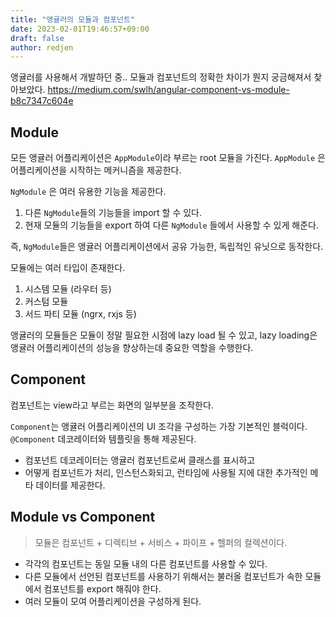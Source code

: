```yaml
---
title: "앵귤러의 모듈과 컴포넌트"
date: 2023-02-01T19:46:57+09:00
draft: false
author: redjen
---
```


앵귤러를 사용해서 개발하던 중.. 모듈과 컴포넌트의 정확한 차이가 뭔지 궁금해져서 찾아보았다.
https://medium.com/swlh/angular-component-vs-module-b8c7347c604e

## Module

모든 앵귤러 어플리케이션은 `AppModule`이라 부르는 root 모듈을 가진다.
`AppModule` 은 어플리케이션을 시작하는 메커니즘을 제공한다.

`NgModule` 은 여러 유용한 기능을 제공한다.
1. 다른 `NgModule`들의 기능들을 import 할 수 있다.
2. 현재 모듈의 기능들을 export 하여 다른 `NgModule` 들에서 사용할 수 있게 해준다.

즉, `NgModule`들은 앵귤러 어플리케이션에서 공유 가능한, 독립적인 유닛으로 동작한다.

모듈에는 여러 타입이 존재한다.
1. 시스템 모듈 (라우터 등)
2. 커스텀 모듈
3. 서드 파티 모듈 (ngrx, rxjs 등)

앵귤러의 모듈들은 모듈이 정말 필요한 시점에 lazy load 될 수 있고, lazy loading은 앵귤러 어플리케이션의 성능을 향상하는데 중요한 역할을 수행한다.

## Component

컴포넌트는 view라고 부르는 화면의 일부분을 조작한다.

`Component`는 앵귤러 어플리케이션의 UI 조각을 구성하는 가장 기본적인 블럭이다.
`@Component` 데코레이터와 템플릿을 통해 제공된다.

- 컴포넌트 데코레이터는 앵귤러 컴포넌트로써 클래스를 표시하고
- 어떻게 컴포넌트가 처리, 인스턴스화되고, 런타임에 사용될 지에 대한 추가적인 메타 데이터를 제공한다.

## Module vs Component

> 모듈은 컴포넌트 + 디렉티브 + 서비스 + 파이프 + 헬퍼의 컬렉션이다.

- 각각의 컴포넌트는 동일 모듈 내의 다른 컴포넌트를 사용할 수 있다.
- 다른 모듈에서 선언된 컴포넌트를 사용하기 위해서는 불러올 컴포넌트가 속한 모듈에서 컴포넌트를 export 해줘야 한다.
- 여러 모듈이 모여 어플리케이션을 구성하게 된다.